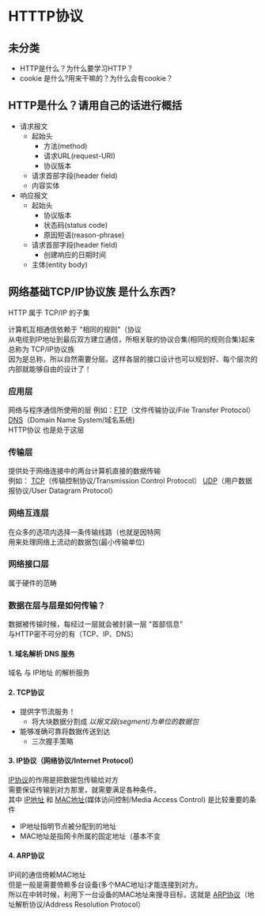 # HTTTP协议


## 未分类

* HTTP是什么？为什么要学习HTTP？
* cookie 是什么?用来干嘛的？为什么会有cookie？





## HTTP是什么？请用自己的话进行概括

* 请求报文
	* 起始头  
		* 方法(method)  
		* 请求URL(request-URI)  
		* 协议版本  
	* 请求首部字段(header field)  
	* 内容实体  
* 响应报文  
	* 起始头
		* 协议版本
		* 状态码(status code)
		* 原因短语(reason-phrase)
	* 请求首部字段(header field)  
		* 创建响应的日期时间
	* 主体(entity body)  

## 网络基础TCP/IP协议族 是什么东西?

HTTP 属于 TCP/IP 的子集  

计算机互相通信依赖于 "相同的规则"（协议  
从电缆到IP地址到最后双方建立通信，所相关联的协议合集(相同的规则合集)起来总称为 TCP/IP协议族  
因为是总称，所以自然需要分层。这样各层的接口设计也可以规划好、每个层次的内部就能够自由的设计了！  

### 应用层
网络与程序通信所使用的层
例如：[FTP](https://baike.baidu.com/item/ftp/13839?fr=aladdin)（文件传输协议/File Transfer Protocol）[DNS](https://baike.baidu.com/item/dns/427444?fr=aladdin)（Domain Name System/域名系统)  
HTTP协议 也是处于这层
### 传输层
提供处于网络连接中的两台计算机直接的数据传输  
例如： [TCP](https://baike.baidu.com/item/TCP/33012?fr=aladdin)（传输控制协议/Transmission Control Protocol） [UDP](https://baike.baidu.com/item/UDP/571511?fr=aladdin)（用户数据报协议/User Datagram Protocol）
### 网络互连层
在众多的选项内选择一条传输线路（也就是因特网  
用来处理网络上流动的数据包(最小传输单位)  
### 网络接口层  
属于硬件的范畴
### 数据在层与层是如何传输？
数据被传输时候，每经过一层就会被封装一层 "首部信息"  
与HTTP密不可分的有（TCP、IP、DNS）
#### 1. 域名解析 DNS 服务	
域名 与 IP地址 的解析服务
#### 2. TCP协议
* 提供字节流服务！
	* 将大块数据分割成 _以报文段(segment)为单位的数据包_
* 能够准确可靠将数据传送到达
	* 三次握手策略
#### 3. IP协议（网络协议/Internet Protocol）  
[IP协议](https://baike.baidu.com/item/IP%E5%8D%8F%E8%AE%AE/131947?fr=aladdin)的作用是把数据包传输给对方  
需要保证传输到对方那里，就需要满足各种条件。  
其中 [IP地址](https://baike.baidu.com/item/IP%E5%9C%B0%E5%9D%80/150859?fr=aladdin) 和 [MAC地址](https://baike.baidu.com/item/MAC%E5%9C%B0%E5%9D%80/1254181?fr=aladdin)(媒体访问控制/Media Access Control) 是比较重要的条件  

* IP地址指明节点被分配到的地址  
* MAC地址是指网卡所属的固定地址（基本不变  
#### 4. ARP协议
IP间的通信倚赖MAC地址    
但是一般是需要倚赖多台设备(多个MAC地址)才能连接到对方。  
所以在中转时候，利用下一台设备的MAC地址来搜寻目标，这就是 [ARP协议](https://baike.baidu.com/item/ARP/609343?fr=aladdin&fromid=1742212&fromtitle=ARP%E5%8D%8F%E8%AE%AE)（地址解析协议/Address Resolution Protocol）








